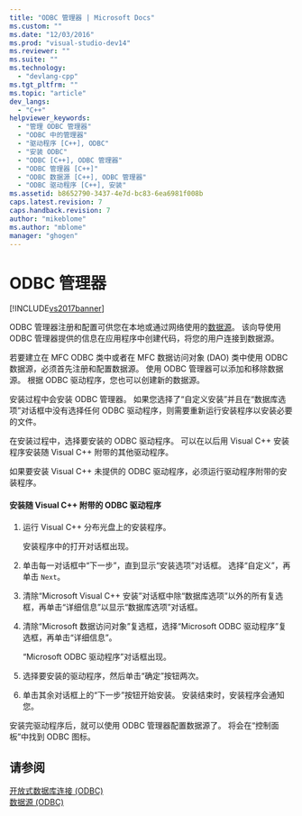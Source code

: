 ```yaml
---
title: "ODBC 管理器 | Microsoft Docs"
ms.custom: ""
ms.date: "12/03/2016"
ms.prod: "visual-studio-dev14"
ms.reviewer: ""
ms.suite: ""
ms.technology: 
  - "devlang-cpp"
ms.tgt_pltfrm: ""
ms.topic: "article"
dev_langs: 
  - "C++"
helpviewer_keywords: 
  - "管理 ODBC 管理器"
  - "ODBC 中的管理器"
  - "驱动程序 [C++], ODBC"
  - "安装 ODBC"
  - "ODBC [C++], ODBC 管理器"
  - "ODBC 管理器 [C++]"
  - "ODBC 数据源 [C++], ODBC 管理器"
  - "ODBC 驱动程序 [C++], 安装"
ms.assetid: b8652790-3437-4e7d-bc83-6ea6981f008b
caps.latest.revision: 7
caps.handback.revision: 7
author: "mikeblome"
ms.author: "mblome"
manager: "ghogen"
---
```

# ODBC 管理器
[!INCLUDE[vs2017banner](../../assembler/inline/includes/vs2017banner.md)]

ODBC 管理器注册和配置可供您在本地或通过网络使用的[数据源](../../data/odbc/data-source-odbc.md)。  该向导使用 ODBC 管理器提供的信息在应用程序中创建代码，将您的用户连接到数据源。  
  
 若要建立在 MFC ODBC 类中或者在 MFC 数据访问对象 \(DAO\) 类中使用 ODBC 数据源，必须首先注册和配置数据源。  使用 ODBC 管理器可以添加和移除数据源。  根据 ODBC 驱动程序，您也可以创建新的数据源。  
  
 安装过程中会安装 ODBC 管理器。  如果您选择了“自定义安装”并且在“数据库选项”对话框中没有选择任何 ODBC 驱动程序，则需要重新运行安装程序以安装必要的文件。  
  
 在安装过程中，选择要安装的 ODBC 驱动程序。  可以在以后用 Visual C\+\+ 安装程序安装随 Visual C\+\+ 附带的其他驱动程序。  
  
 如果要安装 Visual C\+\+ 未提供的 ODBC 驱动程序，必须运行驱动程序附带的安装程序。  
  
#### 安装随 Visual C\+\+ 附带的 ODBC 驱动程序  
  
1.  运行 Visual C\+\+ 分布光盘上的安装程序。  
  
     安装程序中的打开对话框出现。  
  
2.  单击每一对话框中“下一步”，直到显示“安装选项”对话框。  选择“自定义”，再单击 `Next`。  
  
3.  清除“Microsoft Visual C\+\+ 安装”对话框中除“数据库选项”以外的所有复选框，再单击“详细信息”以显示“数据库选项”对话框。  
  
4.  清除“Microsoft 数据访问对象”复选框，选择“Microsoft ODBC 驱动程序”复选框，再单击“详细信息”。  
  
     “Microsoft ODBC 驱动程序”对话框出现。  
  
5.  选择要安装的驱动程序，然后单击“确定”按钮两次。  
  
6.  单击其余对话框上的“下一步”按钮开始安装。  安装结束时，安装程序会通知您。  
  
 安装完驱动程序后，就可以使用 ODBC 管理器配置数据源了。  将会在“控制面板”中找到 ODBC 图标。  
  
## 请参阅  
 [开放式数据库连接 \(ODBC\)](../../data/odbc/open-database-connectivity-odbc.md)   
 [数据源 \(ODBC\)](../../data/odbc/data-source-odbc.md)